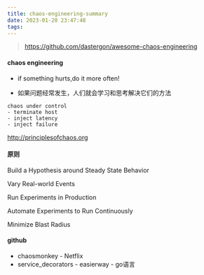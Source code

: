 ```yaml
---
title: chaos-engineering-summary
date: 2023-01-20 23:47:48
tags:
---
```

> https://github.com/dastergon/awesome-chaos-engineering
#### chaos engineering
- if something hurts,do it more often!

- 如果问题经常发生，人们就会学习和思考解决它们的方法

```
chaos under control
- terminate host
- inject latency
- inject failure
```

http://principlesofchaos.org

#### 原则
Build a Hypothesis around Steady State Behavior

Vary Real-world Events

Run Experiments in Production

Automate Experiments to Run Continuously


Minimize Blast Radius

#### github
- chaosmonkey - Netflix
- service_decorators - easierway - go语言